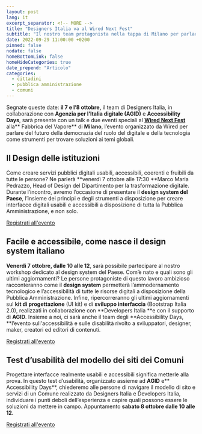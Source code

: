 ```yaml
---
layout: post
lang: it
excerpt_separator: <!-- MORE -->
title: "Designers Italia va al Wired Next Fest"
subtitle: "Il nostro team protagonista nella tappa di Milano per parlare di accessibilità e inclusività dei servizi pubblici digitali"
date: 2022-09-29 11:00:00 +0200
pinned: false
nodate: false
homeBottomLink: false
homeHideCategories: true
date_prepend: "Articolo"
categories:
  - cittadini
  - pubblica amministrazione
  - comuni
---
```


<!-- MORE -->
Segnate queste date: **il 7 e l’8 ottobre,** il team di Designers Italia, in collaborazione con **Agenzia per l’Italia digitale (AGID)** e **Accessibility Days**, sarà presente con un talk e due eventi speciali al **[Wired Next Fest](https://nextfest2022-milano.wired.it/)** alla** Fabbrica del Vapore** di **Milano**, l’evento organizzato da Wired per parlare del futuro della democrazia del ruolo del digitale e della tecnologia come strumenti per trovare soluzioni ai temi globali.

## Il Design delle istituzioni
Come creare servizi pubblici digitali usabili, accessibili, coerenti e fruibili da tutte le persone? Ne parlerà **venerdì 7 ottobre alle 17:30 **Marco Maria Pedrazzo, Head of Design del Dipartimento per la trasformazione digitale. Durante l’incontro, avremo l’occasione di presentare il **design system del Paese**, l’insieme dei principi e degli strumenti a disposizione per creare interfacce digitali usabili e accessibili a disposizione di tutta la Pubblica Amministrazione, e non solo.

[Registrati all'evento](https://nextfest2022-milano.wired.it/events/il-design-delle-istituzioni-pedrazzo/)


## Facile e accessibile, come nasce il design system italiano
**Venerdì 7 ottobre, dalle 10 alle 12**, sarà possibile partecipare al nostro workshop dedicato al design system del Paese. Com’è nato e quali sono gli ultimi aggiornamenti? Le persone protagoniste di questo lavoro ambizioso racconteranno come il **design system** permetterà l’ammodernamento tecnologico e l’accessibilità di tutte le risorse digitali a disposizione della Pubblica Amministrazione. Infine, ripercorreranno gli ultimi aggiornamenti sul **kit di progettazione** (UI kit) e di **sviluppo interfaccia** (Bootstrap Italia 2.0), realizzati in collaborazione con **Developers Italia **e con il supporto di **AGID**. Insieme a noi, ci sarà anche il team degli **Accessibility Days, **l’evento sull'accessibilità e sulle disabilità rivolto a sviluppatori, designer, maker, creatori ed editori di contenuti.

[Registrati all'evento](https://nextfest2022-milano.wired.it/events/facile-e-accessibile-come-nasce-il-design-system-italiano/)


## Test d’usabilità del modello dei siti dei Comuni
Progettare interfacce realmente usabili e accessibili significa metterle alla prova. In questo test d’usabilità, organizzato assieme ad **AGID** e** Accessibility Days**, chiederemo alle persone di navigare il modello di sito e servizi di un Comune realizzato da Designers Italia e Developers Italia, individuare i punti deboli dell’esperienza e capire quali possono essere le soluzioni da mettere in campo. Appuntamento **sabato 8 ottobre dalle 10 alle 12.**

[Registrati all'evento](https://nextfest2022-milano.wired.it/events/prova-la-tua-idea-test-di-accessibilita/)